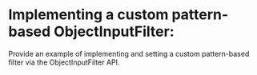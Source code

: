 # Implementing a custom pattern-based ObjectInputFilter:

Provide an example of implementing and setting a custom pattern-based filter via the ObjectInputFilter API.